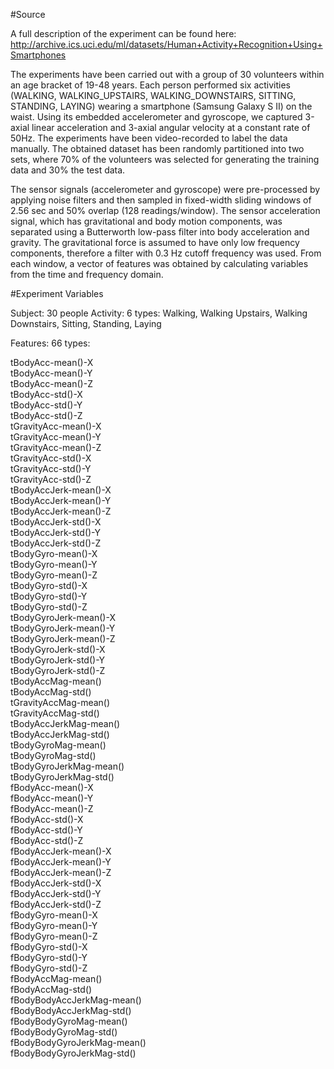 #Source

A full description of the experiment can be found here: http://archive.ics.uci.edu/ml/datasets/Human+Activity+Recognition+Using+Smartphones

The experiments have been carried out with a group of 30 volunteers within an age bracket of 19-48 years. 
Each person performed six activities (WALKING, WALKING_UPSTAIRS, WALKING_DOWNSTAIRS, SITTING, STANDING, LAYING) 
wearing a smartphone (Samsung Galaxy S II) on the waist. Using its embedded accelerometer and gyroscope, we captured 
3-axial linear acceleration and 3-axial angular velocity at a constant rate of 50Hz. The experiments have been 
video-recorded to label the data manually. The obtained dataset has been randomly partitioned into two sets, where 
70% of the volunteers was selected for generating the training data and 30% the test data.

The sensor signals (accelerometer and gyroscope) were pre-processed by applying noise filters and then sampled in fixed-width 
sliding windows of 2.56 sec and 50% overlap (128 readings/window). The sensor acceleration signal, which has gravitational and 
body motion components, was separated using a Butterworth low-pass filter into body acceleration and gravity. The gravitational 
force is assumed to have only low frequency components, therefore a filter with 0.3 Hz cutoff frequency was used. From each window, 
a vector of features was obtained by calculating variables from the time and frequency domain.

#Experiment Variables

Subject:	30 people
Activity: 	6 types: Walking, Walking Upstairs, Walking Downstairs, Sitting, Standing, Laying

Features:	66 types:

tBodyAcc-mean()-X 			
tBodyAcc-mean()-Y 			
tBodyAcc-mean()-Z 			
tBodyAcc-std()-X 			
tBodyAcc-std()-Y 			
tBodyAcc-std()-Z 			
tGravityAcc-mean()-X 			
tGravityAcc-mean()-Y 			
tGravityAcc-mean()-Z 			
tGravityAcc-std()-X 			
tGravityAcc-std()-Y 			
tGravityAcc-std()-Z 			
tBodyAccJerk-mean()-X 			
tBodyAccJerk-mean()-Y 			
tBodyAccJerk-mean()-Z 			
tBodyAccJerk-std()-X 			
tBodyAccJerk-std()-Y 			
tBodyAccJerk-std()-Z 			
tBodyGyro-mean()-X 			
tBodyGyro-mean()-Y 			
tBodyGyro-mean()-Z 			
tBodyGyro-std()-X 			
tBodyGyro-std()-Y 			
tBodyGyro-std()-Z 			
tBodyGyroJerk-mean()-X 			
tBodyGyroJerk-mean()-Y 			
tBodyGyroJerk-mean()-Z 			
tBodyGyroJerk-std()-X 			
tBodyGyroJerk-std()-Y 			
tBodyGyroJerk-std()-Z 			
tBodyAccMag-mean() 			
tBodyAccMag-std() 			
tGravityAccMag-mean() 			
tGravityAccMag-std() 			
tBodyAccJerkMag-mean() 			
tBodyAccJerkMag-std() 			
tBodyGyroMag-mean() 			
tBodyGyroMag-std() 			
tBodyGyroJerkMag-mean() 			
tBodyGyroJerkMag-std() 			
fBodyAcc-mean()-X 			
fBodyAcc-mean()-Y 			
fBodyAcc-mean()-Z 			
fBodyAcc-std()-X 			
fBodyAcc-std()-Y 			
fBodyAcc-std()-Z 			
fBodyAccJerk-mean()-X 			
fBodyAccJerk-mean()-Y 			
fBodyAccJerk-mean()-Z 			
fBodyAccJerk-std()-X 			
fBodyAccJerk-std()-Y 			
fBodyAccJerk-std()-Z 			
fBodyGyro-mean()-X 			
fBodyGyro-mean()-Y 			
fBodyGyro-mean()-Z 			
fBodyGyro-std()-X 			
fBodyGyro-std()-Y 			
fBodyGyro-std()-Z 			
fBodyAccMag-mean() 			
fBodyAccMag-std() 			
fBodyBodyAccJerkMag-mean() 			
fBodyBodyAccJerkMag-std() 			
fBodyBodyGyroMag-mean() 			
fBodyBodyGyroMag-std() 			
fBodyBodyGyroJerkMag-mean() 			
fBodyBodyGyroJerkMag-std()